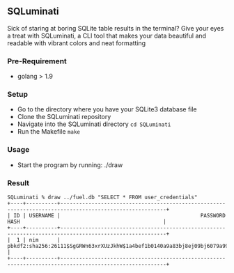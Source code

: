 ## SQLuminati

Sick of staring at boring SQLite table results in the terminal? Give your eyes a treat with SQLuminati, a CLI tool that makes your data beautiful and readable with vibrant colors and neat formatting

### Pre-Requirement
- golang > 1.9

### Setup
- Go to the directory where you have your SQLite3 database file
- Clone the SQLuminati repository
- Navigate into the SQLuminati directory 
```cd SQLuminati```
- Run the Makefile
```make```

### Usage
- Start the program by running: ./draw <database-file-path> <query>

### Result
```
SQLuminati % draw ../fuel.db "SELECT * FROM user_credentials"
+----+----------+--------------------------------------------------------------------------------------------------------+
| ID | USERNAME |                                             PASSWORD HASH                                              |
+----+----------+--------------------------------------------------------------------------------------------------------+
|  1 | nim      | pbkdf2:sha256:26111$SgGRWn63xrXUzJkhW$1a4bef1b0140a9a83bj8ej09bj6079a99e2a8330c550e21e4444b9ae6d4d3b7b |
+----+----------+--------------------------------------------------------------------------------------------------------+
```


